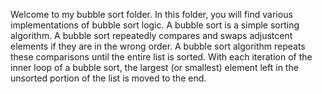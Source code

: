Welcome to my bubble sort folder. In this folder, you will find various implementations of bubble sort logic. 
A bubble sort is a simple sorting algorithm. A bubble sort repeatedly compares and swaps adjustcent elements if they are in the wrong order. 
A bubble sort algorithm repeats these comparisons until the entire list is sorted. 
With each iteration of the inner loop of a bubble sort, the largest (or smallest) element left in the unsorted portion of the list is moved to the end.
